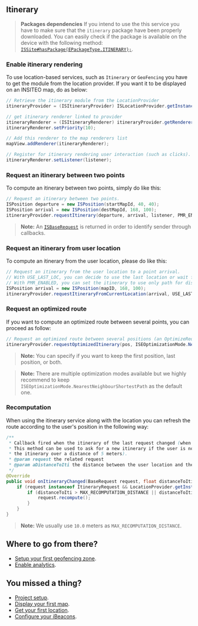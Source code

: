 ## Itinerary

> **Packages dependencies** If you intend to use the this service you have to make sure that the `itinerary` package have been properly downloaded. You can easily check if the package is available on the device with the following method: <a href="http://api.insiteo.com/apidocs/android/v3.4/reference/com/insiteo/lbs/common/auth/entities/ISSite.html#hasPackage(com.insiteo.lbs.common.init.ISEPackageType)" target="_blank">`ISSite#hasPackage(EPackageType.ITINERARY);`</a>.

### Enable itinerary rendering

To use location-based services, such as `Itinerary` or `GeoFencing` you have to get the module from the location provider. If you want it to be displayed on an INSITEO map, do as below:

```java
// Retrieve the itinerary module from the LocationProvider
itineraryProvider = (ISItineraryProvider) ISLocationProvider.getInstance().getModule(ISELocationModule.ITINERARY);

// get itinerary renderer linked to provider
itineraryRenderer = (ISItineraryRenderer) itineraryProvider.getRenderer(getResources());
itineraryRenderer.setPriority(10);

// Add this renderer to the map renderers list
mapView.addRenderer(itineraryRenderer);

// Register for itinerary rendering user interaction (such as clicks).
itineraryRenderer.setListener(listener);
```

### Request an itinerary between two points

To compute an itinerary between two points, simply do like this:

```java
// Request an itinerary between two points.
ISPosition departure = new ISPosition(startMapId, 40, 40);
ISPosition arrival = new ISPosition(destMapId, 168, 100);
itineraryProvider.requestItinerary(departure, arrival, listener, PMR_ENABLED);
```

> **Note:** An <a href="http://api.insiteo.com/apidocs/android/v3.4/reference/com/insiteo/lbs/itinerary/ISItineraryProvider.BaseRequest.html" target="_blank">`ISBaseRequest`</a> is returned in order to identify sender through callbacks.

### Request an itinerary from user location

To compute an itinerary from the user location, please do like this:

```java
// Request an itinerary from the user location to a point arrival.
// With USE_LAST_LOC, you can decide to use the last location or wait for a new one.
// With PMR_ENABLED, you can set the itinerary to use only path for disabled persons.
ISPosition arrival = new ISPosition(mapID, 168, 100);
itineraryProvider.requestItineraryFromCurrentLocation(arrival, USE_LAST_LOC, listener, PMR_ENABLED);
```

### Request an optimized route

If you want to compute an optimized route between several points, you can proceed as follow:

```java
// Request an optimized route between several positions (an OptimizeRequest is returned)
itineraryProvider.requestOptimizedItinerary(pos, ISEOptimizationMode.NearestNeighbourShortestPath, true, false, this, false);
```

> **Note:** You can specify if you want to keep the first position, last position, or both.

> **Note:** There are multiple optimization modes available but we highly recommend to keep `ISEOptimizationMode.NearestNeighbourShortestPath` as the default one.

### Recomputation

When using the itinerary service along with the location you can refresh the route according to the user's position in the following way:

```java
/**
 * Callback fired when the itinerary of the last request changed (when location is updated for example). 
 * This method can be used to ask for a new itinerary if the user is now too far from the itinerary (we usually recompute
 * the itinerary over a distance of 5 meters).
 * @param request the related request
 * @param aDistanceToIti the distance between the user location and the itinerary (in meter)
 */
@Override
public void onItineraryChanged(BaseRequest request, float distanceToIti) {
	if (request instanceof ItineraryRequest && LocationProvider.getInstance().isStarted()) {	
		if (distanceToIti > MAX_RECOMPUTATION_DISTANCE || distanceToIti == -1) {
			request.recompute();
		}
	}
}
```

> **Note:** We usually use `10.0` meters as `MAX_RECOMPUTATION_DISTANCE`.

## Where to go from there?

- [Setup your first geofencing zone](geofence.md).
- [Enable analytics](analytics.md).

## You missed a thing?

- [Project setup](../README.md).
- [Display your first map](map.md).
- [Get your first location](location.md).
- [Configure your iBeacons](beacon.md).

